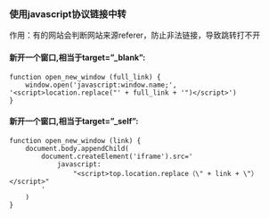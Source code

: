 ### 使用javascript协议链接中转

作用：有的网站会判断网站来源referer，防止非法链接，导致跳转打不开


#### 新开一个窗口,相当于target=”_blank”:
```
function open_new_window (full_link) {
	window.open('javascript:window.name;', '<script>location.replace("' + full_link + '")</script>')
}
```

#### 新开一个窗口,相当于target=”_self”:
```
function open_new_window (link) {
	document.body.appendChild(
		document.createElement('iframe').src='
			javascript:
				"<script>top.location.replace（\" + link + \"）</script>"
		'
	)
}
```